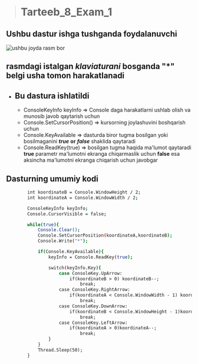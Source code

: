 >
> # Tarteeb_8_Exam_1
>

## Ushbu dastur  ishga tushganda foydalanuvchi 
![ushbu joyda rasm bor](https://w7.pngwing.com/pngs/898/334/png-transparent-computer-arrow-scrolls-computer-keyboard-arrow-keys-arrow-text-sign-pushbutton.png)
## rasmdagi istalgan ___klaviaturani___ bosganda "*" belgi usha tomon harakatlanadi

- ## Bu dastura ishlatildi
    -   ConsoleKeyInfo keyInfo => Console daga harakatlarni ushlab olish va munosib javob qaytarish uchun
    - Console.SetCursorPosition() => kursorning joylashuvini boshqarish uchun
    - Console.KeyAvailable => dasturda biror tugma bosilgan yoki bosilmaganini ___true___ __or__ ___false___ shaklida qaytaradi
    - Console.ReadKey(true) => bosilgan tugma haqida ma'lumot qaytaradi **true** parametr ma'lumotni ekranga chiqarmaslik uchun **false** esa aksincha ma'lumotni ekranga chiqarish uchun javobgar
## Dasturning umumiy kodi

```BASH
        int koordinateB = Console.WindowHeight / 2;
        int koordinateA = Console.WindowWidth / 2;

        ConsoleKeyInfo keyInfo;
        Console.CursorVisible = false;

        while(true){
            Console.Clear();
            Console.SetCursorPosition(koordinateA,koordinateB);
            Console.Write("*");

            if(Console.KeyAvailable){
                keyInfo = Console.ReadKey(true);

                switch(keyInfo.Key){
                    case ConsoleKey.UpArrow:
                        if(koordinateB > 0) koordinateB--;
                            break;
                    case ConsoleKey.RightArrow:
                        if(koordinateA < Console.WindowWidth - 1) koordinateA++;
                            break;
                    case ConsoleKey.DownArrow:
                        if(koordinateB < Console.WindowHeight - 1)koordinateB++;
                            break;
                    case ConsoleKey.LeftArrow:
                        if(koordinateA > 0)koordinateA--;
                            break;
                }
            }
            Thread.Sleep(50);
        }
```

